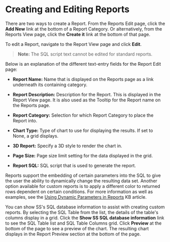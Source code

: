 [title]: # (Creating and Editing Reports)
[tags]: # (XXX)
[priority]: # (20)

# Creating and Editing Reports

There are two ways to create a Report. From the Reports Edit page, click the **Add New** link at the bottom of a Report Category. Or alternatively, from the Reports View page, click the **Create it** link at the bottom of that page.

To edit a Report, navigate to the Report View page and click **Edit**.

> **Note:** The SQL script text cannot be edited for standard reports.

Below is an explanation of the different text-entry fields for the Report Edit page:

- **Report Name:** Name that is displayed on the Reports page as a link underneath its containing category.

- **Report Description:** Description for the Report. This is displayed in the Report View page. It is also used as the Tooltip for the Report name on the Reports page.

- **Report Category:** Selection for which Report Category to place the Report into.

- **Chart Type:** Type of chart to use for displaying the results. If set to None, a grid displays.

- **3D Report:** Specify a 3D style to render the chart in.

- **Page Size:** Page size limit setting for the data displayed in the grid.

- **Report SQL:** SQL script that is used to generate the report.

Reports support the embedding of certain parameters into the SQL to give the user the ability to dynamically change the resulting data set. Another option available for custom reports is to apply a different color to returned rows dependent on certain conditions. For more information as well as examples, see the [Using Dynamic Parameters in Reports](https://updates.thycotic.net/link.ashx?SSUserGuide_SecretServerReportParameters) KB article.

You can show SS's SQL database information to assist with creating custom reports. By selecting the SQL Table from the list, the details of the table's columns display in a grid. Click the **Show SS SQL database information** link to see the SQL Table list and SQL Table Columns grid. Click **Preview** at the bottom of the page to see a preview of the chart. The resulting chart displays in the Report Preview section at the bottom of the page.
